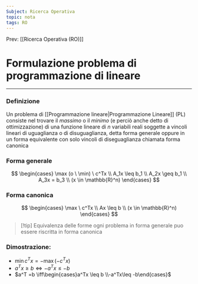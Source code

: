 ```yaml
---
Subject: Ricerca Operativa
topic: nota
tags: RO
---
```


Prev: [[Ricerca Operativa (RO)]]

# Formulazione problema di programmazione di lineare
---

### Definizione
Un problema di [[Programmazione lineare|Programmazione Lineare]] (PL) consiste nel trovare il _massimo_ o il
_minimo_ (e perciò anche detto di ottimizzazione) di una funzione lineare di $n$ variabili reali soggette a vincoli lineari di uguaglianza o di disuguaglianza, detta forma generale oppure in un forma equivalente con solo vincoli di diseguaglianza chiamata forma canonica

### Forma generale

$$
\begin{cases}
\max (o \ \min) \ c^Tx \\
A_1x \leq b_1 \\
A_2x \geq b_1 \\
A_3x = b_3 \\
(x \in \mathbb{R}^n)
\end{cases}
$$

### Forma canonica

$$
\begin{cases}
\max \ c^Tx \\
Ax \leq b \\
(x \in \mathbb{R}^n)
\end{cases}
$$

>[!tip] Equivalenza delle forme
 ogni problema in forma generale puo essere riscritta in forma canonica


### Dimostrazione:

- $\min c^Tx= -\max (-c^Tx)$
- $a^Tx \geq b \iff-a^Tx \leq -b$
- $a^T =b \iff\begin{cases}a^Tx \leq b \\-a^Tx\leq -b\end{cases}$
